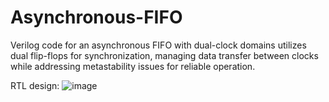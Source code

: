 # Asynchronous-FIFO
 

Verilog code for an asynchronous FIFO with dual-clock domains utilizes dual flip-flops for synchronization, managing data transfer between clocks while addressing metastability issues for reliable operation.

RTL design:
![image](https://github.com/user-attachments/assets/b61268d4-3fc8-4d26-836f-58ce154fa992)
